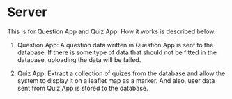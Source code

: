 # Server
  This is for Question App and Quiz App. How it works is described below.

  1. Question App:
    A question data written in Question App is sent to the database. If there is some type of data that should not be fitted in the database, uploading the data will be failed. 
    
  2. Quiz App: 
    Extract a collection of quizes from the database and allow the system to display it on a leaflet map as a marker. And also, user data sent from Quiz App is stored to the database.
